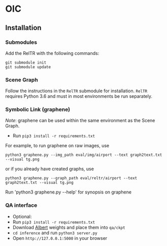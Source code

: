# OIC️

## Installation

### Submodules

Add the RelTR with the following commands: 

```
git submodule init
git submodule update
```

### Scene Graph

Follow the instructions in the `RelTR` submodule for installation.
`RelTR` requires Python 3.6 and must in most environments be run separately.

### Symbolic Link (graphene)

_Note_: graphene can be used within the same environment as the Scene Graph.

- Run `pip3 install -r requirements.txt`

For example, to run graphene on raw images, use
```
python3 graphene.py --img_path eval/img/airport --text graph2text.txt --visual tg.png
```
or if you already have created graphs, use
```
python3 graphene.py --graph_path eval/reltr/airport --text graph2text.txt --visual tg.png
```

Run 'python3 graphene.py --help' for synopsis on graphene 


### QA interface

- Optional: 
- Run `pip3 install -r requirements.txt`
- Download [Albert](https://tfhub.dev/tensorflow/lite-model/albert_lite_base/squadv1/metadata/1?lite-format=tflite) weights and place them into `qa/ckpt`
- `cd inference` and run `python3 server.py`
- Open `http://127.0.0.1:5000` in your browser



